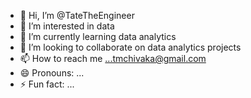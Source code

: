 - 👋 Hi, I’m @TateTheEngineer
- 👀 I’m interested in data
- 🌱 I’m currently learning data analytics 
- 💞️ I’m looking to collaborate on data analytics projects
- 📫 How to reach me ...tmchivaka@gmail.com
- 😄 Pronouns: ...
- ⚡ Fun fact: ... 

<!---
TateTheEngineer/TateTheEngineer is a ✨ special ✨ repository because its `README.md` (this file) appears on your GitHub profile.
You can click the Preview link to take a look at your changes.
--->
